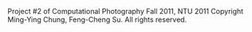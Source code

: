 Project #2 of Computational Photography Fall 2011, NTU
2011 Copyright Ming-Ying Chung, Feng-Cheng Su. All rights reserved.
